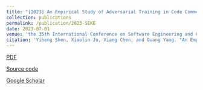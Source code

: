 ```yaml
---
title: "[2023] An Empirical Study of Adversarial Training in Code Comment Generation"
collection: publications
permalink: /publication/2023-SEKE
date: 2023-07-01
venue: 'the 35th International Conference on Software Engineering and Knowledge Engineering (SEKE 2023) —— CCF C'
citation: 'Yiheng Shen, Xiaolin Ju, Xiang Chen, and Guang Yang. "An Empirical Study of Adversarial Training in Code Comment Generation". The 35th International Conference on Software Engineering and Knowledge Engineering (SEKE 2023), USA, July 1-10, 2023.'
---
```



[PDF](http://ntu-juking.github.io/files/SEKE2023.pdf)

[Source code](https://github.com/syhstudy/AT_Empirical_Study)

[Google Scholar](https://scholar.google.com/scholar?q=An+Empirical+Study+of+Adversarial+Training+in+Code+Comment+Generation.)
